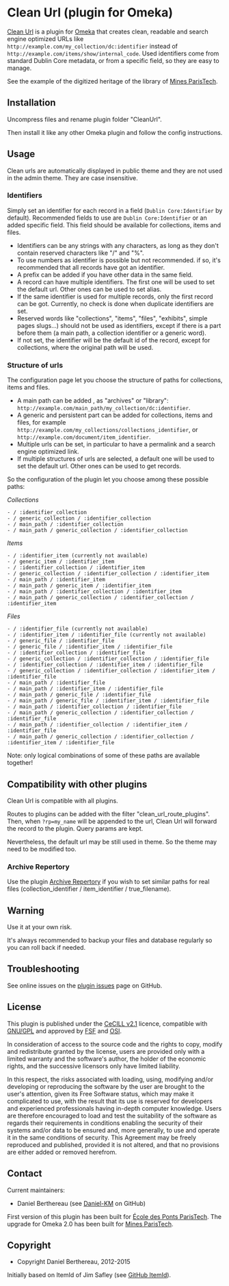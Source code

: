 Clean Url (plugin for Omeka)
============================

[Clean Url] is a plugin for [Omeka] that creates clean, readable and search
engine optimized URLs like `http://example.com/my_collection/dc:identifier`
instead of `http://example.com/items/show/internal_code`. Used identifiers come
from standard Dublin Core metadata, or from a specific field, so they are easy
to manage.

See the example of the digitized heritage of the library of [Mines ParisTech].


Installation
------------

Uncompress files and rename plugin folder "CleanUrl".

Then install it like any other Omeka plugin and follow the config instructions.


Usage
-----

Clean urls are automatically displayed in public theme and they are not used in
the admin theme. They are case insensitive.

### Identifiers ###

Simply set an identifier for each record in a field (`Dublin Core:Identifier` by
default). Recommended fields to use are `Dublin Core:Identifier` or an added
specific field. This field should be available for collections, items and files.

- Identifiers can be any strings with any characters, as long as they don't
contain reserved characters like "/" and "%".
- To use numbers as identifier is possible but not recommended. if so, it's
recommended that all records have got an identifier.
- A prefix can be added if you have other data in the same field.
- A record can have multiple identifiers. The first one will be used to set the
default url. Other ones can be used to set alias.
- If the same identifier is used for multiple records, only the first record can
be got. Currently, no check is done when duplicate identifiers are set.
- Reserved words like "collections", "items", "files", "exhibits", simple pages
slugs...) should not be used as identifiers, except if there is a part before
them (a main path, a collection identifier or a generic word).
- If not set, the identifier will be the default id of the record, except for
collections, where the original path will be used.

### Structure of urls ###

The configuration page let you choose the structure of paths for collections,
items and files.

- A main path can be added , as "archives" or "library": `http://example.com/main_path/my_collection/dc:identifier`.
- A generic and persistent part can be added for collections, items and files,
for example `http://example.com/my_collections/collections_identifier`, or `http://example.com/document/item_identifier`.
- Multiple urls can be set, in particular to have a permalink and a search engine
optimized link.
- If multiple structures of urls are selected, a default one will be used to set
the default url. Other ones can be used to get records.

So the configuration of the plugin let you choose among these possible paths:

*Collections*

    - / :identifier_collection
    - / generic_collection / :identifier_collection
    - / main_path / :identifier_collection
    - / main_path / generic_collection / :identifier_collection

*Items*

    - / :identifier_item (currently not available)
    - / generic_item / :identifier_item
    - / :identifier_collection / :identifier_item
    - / generic_collection / :identifier_collection / :identifier_item
    - / main_path / :identifier_item
    - / main_path / generic_item / :identifier_item
    - / main_path / :identifier_collection / :identifier_item
    - / main_path / generic_collection / :identifier_collection / :identifier_item

*Files*

    - / :identifier_file (currently not available)
    - / :identifier_item / :identifier_file (currently not available)
    - / generic_file / :identifier_file
    - / generic_file / :identifier_item / :identifier_file
    - / :identifier_collection / :identifier_file
    - / generic_collection / :identifier_collection / :identifier_file
    - / :identifier_collection / :identifier_item / :identifier_file
    - / generic_collection / :identifier_collection / :identifier_item / :identifier_file
    - / main_path / :identifier_file
    - / main_path / :identifier_item / :identifier_file
    - / main_path / generic_file / :identifier_file
    - / main_path / generic_file / :identifier_item / :identifier_file
    - / main_path / :identifier_collection / :identifier_file
    - / main_path / generic_collection / :identifier_collection / :identifier_file
    - / main_path / :identifier_collection / :identifier_item / :identifier_file
    - / main_path / generic_collection / :identifier_collection / :identifier_item / :identifier_file

Note: only logical combinations of some of these paths are available together!


Compatibility with other plugins
--------------------------------

Clean Url is compatible with all plugins.

Routes to plugins can be added with the filter "clean_url_route_plugins". Then,
when `?rp=my_name` will be appended to the url, Clean Url will forward the
record to the plugin. Query params are kept.

Nevertheless, the default url may be still used in theme. So the theme may need
to be modified too.

### Archive Repertory

Use the plugin [Archive Repertory] if you wish to set similar paths for real
files (collection_identifier / item_identifier / true_filename).


Warning
-------

Use it at your own risk.

It's always recommended to backup your files and database regularly so you can
roll back if needed.


Troubleshooting
---------------

See online issues on the [plugin issues] page on GitHub.


License
-------

This plugin is published under the [CeCILL v2.1] licence, compatible with
[GNU/GPL] and approved by [FSF] and [OSI].

In consideration of access to the source code and the rights to copy, modify and
redistribute granted by the license, users are provided only with a limited
warranty and the software's author, the holder of the economic rights, and the
successive licensors only have limited liability.

In this respect, the risks associated with loading, using, modifying and/or
developing or reproducing the software by the user are brought to the user's
attention, given its Free Software status, which may make it complicated to use,
with the result that its use is reserved for developers and experienced
professionals having in-depth computer knowledge. Users are therefore encouraged
to load and test the suitability of the software as regards their requirements
in conditions enabling the security of their systems and/or data to be ensured
and, more generally, to use and operate it in the same conditions of security.
This Agreement may be freely reproduced and published, provided it is not
altered, and that no provisions are either added or removed herefrom.


Contact
-------

Current maintainers:

* Daniel Berthereau (see [Daniel-KM] on GitHub)

First version of this plugin has been built for [École des Ponts ParisTech].
The upgrade for Omeka 2.0 has been built for [Mines ParisTech].


Copyright
---------

* Copyright Daniel Berthereau, 2012-2015

Initially based on ItemId of Jim Safley (see [GitHub ItemId]).


[Clean Url]: https://github.com/Daniel-KM/CleanUrl
[Omeka]: https://omeka.org
[plugin issues]: https://github.com/Daniel-KM/CleanUrl/issues
[Archive Repertory]: https://github.com/Daniel-KM/ArchiveRepertory
[CeCILL v2.1]: https://www.cecill.info/licences/Licence_CeCILL_V2.1-en.html
[GNU/GPL]: https://www.gnu.org/licenses/gpl-3.0.html
[FSF]: https://www.fsf.org
[OSI]: http://opensource.org
[Daniel-KM]: https://github.com/Daniel-KM "Daniel Berthereau"
[École des Ponts ParisTech]: http://bibliotheque.enpc.fr
[Mines ParisTech]: https://patrimoine.mines-paristech.fr
[GitHub ItemId]: https://github.com/jimsafley/ItemId
